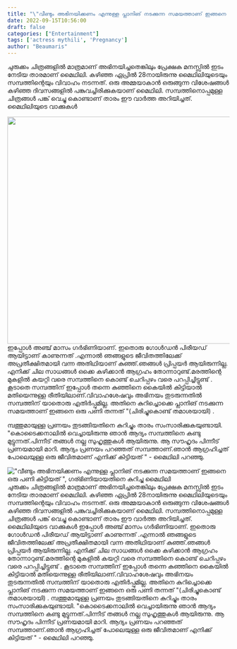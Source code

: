 ```yaml
---
title: "\"വീണ്ടും അഭിനയിക്കണം എന്നുള്ള പ്ലാനിങ് നടക്കുന്ന സമയത്താണ് ഇങ്ങനെ ഒരു പണി കിട്ടിയത് \", ഗര്ഭിണിയായതിനെ കുറിച്ചു മൈഥിലി"
date: 2022-09-15T10:56:00
draft: false
categories: ["Entertainment"]
tags: ['actress mythili', 'Pregnancy']
author: "Beaumaris"
---
```


ചുരുക്കം ചിത്രങ്ങളിൽ മാത്രമാണ് അഭിനയിച്ചതെങ്കിലും പ്രേക്ഷക മനസ്സിൽ ഇടം നേടിയ താരമാണ് മൈഥിലി. കഴിഞ്ഞ ഏപ്രിൽ 28നായിരുന്നു മൈഥിലിയുടെയും സമ്പത്തിന്റെയും വിവാഹം നടന്നത്. ഒരു അമ്മയാകാൻ ഒരുങ്ങുന്ന വിശേഷങ്ങൾ കഴിഞ്ഞ ദിവസങ്ങളിൽ പങ്കുവച്ചിരിക്കുകയാണ് മൈഥിലി. സമ്പത്തിനൊപ്പമുള്ള ചിത്രങ്ങൾ പങ്ക് വെച്ചു കൊണ്ടാണ് താരം ഈ വാർത്ത അറിയിച്ചത്. മൈഥിലിയുടെ വാക്കുകൾ

<img class="size-full wp-image-350752 aligncenter" src="https://cdn.boolokam.com/articles/2022/09/fwffgggg-1-1.jpg" alt="" width="915" height="515" />ഇപ്പോൾ അഞ്ച് മാസം ഗർഭിണിയാണ്. ഇതൊരു ഗോൾഡൻ പിരീയഡ് ആയിട്ടാണ് കാണുന്നത് .എന്നാൽ ഞങ്ങളുടെ ജീവിതത്തിലേക്ക് അപ്രതീക്ഷിതമായി വന്ന അതിഥിയാണ് കുഞ്ഞ്.ഞങ്ങൾ പ്രിപ്പയർ ആയിരുന്നില്ല. എനിക്ക് ചില സാധങ്ങൾ ഒക്കെ കഴിക്കാൻ ആഗ്രഹം തോന്നാറുണ്ട്.മരത്തിന്റെ മുകളിൽ കയറ്റി വരെ സമ്പത്തിനെ കൊണ്ട് ചെറിപ്പഴം വരെ പറപ്പിച്ചിട്ടുണ്ട് . കൂടാതെ സമ്പത്തിന് ഇപ്പോൾ തന്നെ കുഞ്ഞിനെ കൈയിൽ കിട്ടിയാൽ മതിയെന്നുള്ള രീതിയിലാണ്.വിവാഹശേഷവും അഭിനയം തുടരുന്നതിൽ സമ്പത്തിന് യാതൊരു എതിർപ്പുമില്ല. അതിനെ കുറിച്ചൊക്കെ പ്ലാനിങ് നടക്കുന്ന സമയത്താണ് ഇങ്ങനെ ഒരു പണി തന്നത് "(ചിരിച്ചുകൊണ്ട് തമാശയായി) .

മ്പത്തുമായുള്ള പ്രണയം തുടങ്ങിയതിനെ കുറിച്ചും താരം സംസാരിക്കുകയുണ്ടായി. "കൊടൈക്കനാലിൽ വെച്ചായിരുന്നു ഞാൻ ആദ്യം സമ്പത്തിനെ കണ്ടു മുട്ടുന്നത്.പിന്നീട് തങ്ങൾ നല്ല സുഹൃത്തുകൾ ആയിരുന്നു. ആ സൗഹൃദം പിന്നീട് പ്രണയമായി മാറി. ആദ്യം പ്രണയം പറഞ്ഞത് സമ്പത്താണ്.ഞാൻ ആഗ്രഹിച്ചത് പോലെയുള്ള ഒരു ജീവിതമാണ് എനിക്ക് കിട്ടിയത് " - മൈഥിലി പറഞ്ഞു.


!["വീണ്ടും അഭിനയിക്കണം എന്നുള്ള പ്ലാനിങ് നടക്കുന്ന സമയത്താണ് ഇങ്ങനെ ഒരു പണി കിട്ടിയത് ", ഗര്ഭിണിയായതിനെ കുറിച്ചു മൈഥിലി](https://cdn.boolokam.com/articles/2022/09/fwffgggg-1-1.jpg)ചുരുക്കം ചിത്രങ്ങളിൽ മാത്രമാണ് അഭിനയിച്ചതെങ്കിലും പ്രേക്ഷക മനസ്സിൽ ഇടം നേടിയ താരമാണ് മൈഥിലി. കഴിഞ്ഞ ഏപ്രിൽ 28നായിരുന്നു മൈഥിലിയുടെയും സമ്പത്തിന്റെയും വിവാഹം നടന്നത്. ഒരു അമ്മയാകാൻ ഒരുങ്ങുന്ന വിശേഷങ്ങൾ കഴിഞ്ഞ ദിവസങ്ങളിൽ പങ്കുവച്ചിരിക്കുകയാണ് മൈഥിലി. സമ്പത്തിനൊപ്പമുള്ള ചിത്രങ്ങൾ പങ്ക് വെച്ചു കൊണ്ടാണ് താരം ഈ വാർത്ത അറിയിച്ചത്. മൈഥിലിയുടെ വാക്കുകൾ ഇപ്പോൾ അഞ്ച് മാസം ഗർഭിണിയാണ്. ഇതൊരു ഗോൾഡൻ പിരീയഡ് ആയിട്ടാണ് കാണുന്നത് .എന്നാൽ ഞങ്ങളുടെ ജീവിതത്തിലേക്ക് അപ്രതീക്ഷിതമായി വന്ന അതിഥിയാണ് കുഞ്ഞ്.ഞങ്ങൾ പ്രിപ്പയർ ആയിരുന്നില്ല. എനിക്ക് ചില സാധങ്ങൾ ഒക്കെ കഴിക്കാൻ ആഗ്രഹം തോന്നാറുണ്ട്.മരത്തിന്റെ മുകളിൽ കയറ്റി വരെ സമ്പത്തിനെ കൊണ്ട് ചെറിപ്പഴം വരെ പറപ്പിച്ചിട്ടുണ്ട് . കൂടാതെ സമ്പത്തിന് ഇപ്പോൾ തന്നെ കുഞ്ഞിനെ കൈയിൽ കിട്ടിയാൽ മതിയെന്നുള്ള രീതിയിലാണ്.വിവാഹശേഷവും അഭിനയം തുടരുന്നതിൽ സമ്പത്തിന് യാതൊരു എതിർപ്പുമില്ല. അതിനെ കുറിച്ചൊക്കെ പ്ലാനിങ് നടക്കുന്ന സമയത്താണ് ഇങ്ങനെ ഒരു പണി തന്നത് "(ചിരിച്ചുകൊണ്ട് തമാശയായി) . മ്പത്തുമായുള്ള പ്രണയം തുടങ്ങിയതിനെ കുറിച്ചും താരം സംസാരിക്കുകയുണ്ടായി. "കൊടൈക്കനാലിൽ വെച്ചായിരുന്നു ഞാൻ ആദ്യം സമ്പത്തിനെ കണ്ടു മുട്ടുന്നത്.പിന്നീട് തങ്ങൾ നല്ല സുഹൃത്തുകൾ ആയിരുന്നു. ആ സൗഹൃദം പിന്നീട് പ്രണയമായി മാറി. ആദ്യം പ്രണയം പറഞ്ഞത് സമ്പത്താണ്.ഞാൻ ആഗ്രഹിച്ചത് പോലെയുള്ള ഒരു ജീവിതമാണ് എനിക്ക് കിട്ടിയത് " - മൈഥിലി പറഞ്ഞു.
